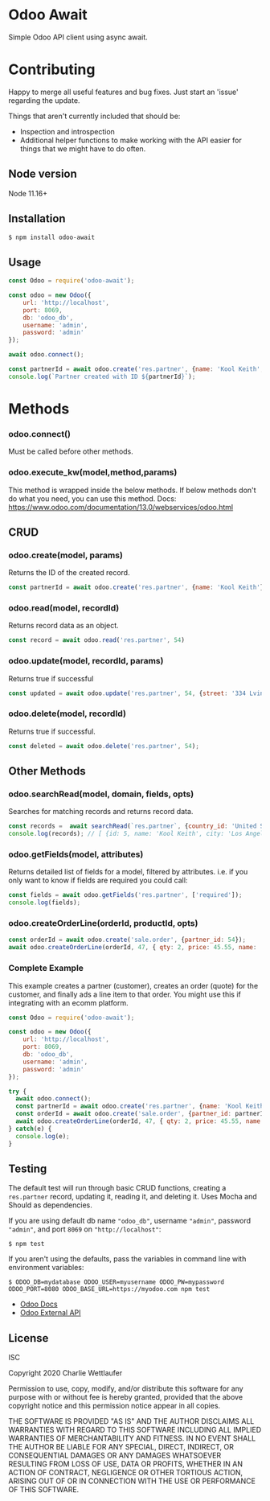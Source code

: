 # Odoo Await

Simple Odoo API client using async await.

# Contributing
Happy to merge all useful features and bug fixes. Just start an 'issue' regarding the update.

Things that aren't currently included that should be:

- Inspection and introspection
- Additional helper functions to make working with the API easier for things that we might have to do often.

## Node version
Node 11.16+

## Installation

```sh
$ npm install odoo-await
```

## Usage

```js
const Odoo = require('odoo-await');

const odoo = new Odoo({
    url: 'http://localhost',
    port: 8069,
    db: 'odoo_db',
    username: 'admin',
    password: 'admin'
});

await odoo.connect();

const partnerId = await odoo.create('res.partner', {name: 'Kool Keith', email: 'lostinspace@example.com'});
console.log(`Partner created with ID ${partnerId}`);
```
# Methods

### odoo.connect()
Must be called before other methods.
### odoo.execute_kw(model,method,params)
This method is wrapped inside the below methods. If below methods don't do what you need, you can use this method. Docs: https://www.odoo.com/documentation/13.0/webservices/odoo.html
## CRUD
### odoo.create(model, params)
Returns the ID of the created record.

```js
const partnerId = await odoo.create('res.partner', {name: 'Kool Keith'})
```
### odoo.read(model, recordId)
Returns record data as an object.

```js
const record = await odoo.read('res.partner', 54)
```
### odoo.update(model, recordId, params)
Returns true if successful

```js
const updated = await odoo.update('res.partner', 54, {street: '334 Lving Astro Blvd.'})
```
### odoo.delete(model, recordId)
Returns true if successful.

```js
const deleted = await odoo.delete('res.partner', 54);
```
## Other Methods
### odoo.searchRead(model, domain, fields, opts)
Searches for matching records and returns record data.
```js
const records =  await searchRead(`res.partner`, {country_id: 'United States'}, ['name', 'city'],  {limit: 5});
console.log(records); // [ {id: 5, name: 'Kool Keith', city: 'Los Angeles' }, ... ]
```
### odoo.getFields(model, attributes)
Returns detailed list of fields for a model, filtered by attributes. i.e. if you only want to know if fields are required you could call:
```js
const fields = await odoo.getFields('res.partner', ['required']);
console.log(fields);
```
### odoo.createOrderLine(orderId, productId, opts)

```js
const orderId = await odoo.create('sale.order', {partner_id: 54});
await odoo.createOrderLine(orderId, 47, { qty: 2, price: 45.55, name: 'Dehydrated space food capsule'} );
```

### Complete Example
This example creates a partner (customer), creates an order (quote) for the customer, and finally ads a line item to that order. You might use this if integrating with an ecomm platform.

```js
const Odoo = require('odoo-await');

const odoo = new Odoo({
    url: 'http://localhost',
    port: 8069,
    db: 'odoo_db',
    username: 'admin',
    password: 'admin'
});

try {
  await odoo.connect();
  const partnerId = await odoo.create('res.partner', {name: 'Kool Keith', email: 'lostinspace@example.com'});
  const orderId = await odoo.create('sale.order', {partner_id: partnerId});
  await odoo.createOrderLine(orderId, 47, { qty: 2, price: 45.55, name: 'Dehydrated space food capsule'} );
} catch(e) {
  console.log(e);
}
```
## Testing
The default test will run through basic CRUD functions, creating a `res.partner` record, updating it, reading it, and deleting it. Uses Mocha and Should as dependencies.

If you are using default db name `"odoo_db"`, username `"admin"`, password `"admin"`, and port `8069` on `"http://localhost"`:
```shell script
$ npm test 
```
If you aren't using the defaults, pass the variables in command line with environment variables:
```shell script
$ ODOO_DB=mydatabase ODOO_USER=myusername ODOO_PW=mypassword ODOO_PORT=8080 ODOO_BASE_URL=https://myodoo.com npm test 
```


* [Odoo Docs](https://www.odoo.com/documentation/13.0)
* [Odoo External API](https://www.odoo.com/documentation/13.0/webservices/odoo.html)

## License

ISC

Copyright 2020 Charlie Wettlaufer

Permission to use, copy, modify, and/or distribute this software for any purpose with or without fee is hereby granted, provided that the above copyright notice and this permission notice appear in all copies.

THE SOFTWARE IS PROVIDED "AS IS" AND THE AUTHOR DISCLAIMS ALL WARRANTIES WITH REGARD TO THIS SOFTWARE INCLUDING ALL IMPLIED WARRANTIES OF MERCHANTABILITY AND FITNESS. IN NO EVENT SHALL THE AUTHOR BE LIABLE FOR ANY SPECIAL, DIRECT, INDIRECT, OR CONSEQUENTIAL DAMAGES OR ANY DAMAGES WHATSOEVER RESULTING FROM LOSS OF USE, DATA OR PROFITS, WHETHER IN AN ACTION OF CONTRACT, NEGLIGENCE OR OTHER TORTIOUS ACTION, ARISING OUT OF OR IN CONNECTION WITH THE USE OR PERFORMANCE OF THIS SOFTWARE.
